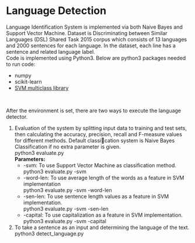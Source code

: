 # Language Detection
Language Identification System is implemented via both Naive Bayes and Support Vector Machine. Dataset is Discriminating between Similar Languages (DSL) Shared Task 2015 corpus which consists of 13 languages and 2000 sentences for each language. In the dataset, each line has a sentence and related language label. </br>
Code is implemented using Python3. Below are python3 packages needed to run code:
* numpy
* scikit-learn
* [SVM multiclass library](https://www.cs.cornell.edu/people/tj/svm_light/svm_multiclass.html)
</br>

After the environment is set, there are two ways to execute the language detector.
1. Evaluation of the system by splitting input data to training and test sets, then calculating the accuracy, precision, recall and F-measure values for different methods. Default classication system
is Naive Bayes Classification if no extra parameter is given.</br>
    python3 evaluate.py </br>
    **Parameters:** </br>
    -  -svm: To use Support Vector Machine as classification method. </br>
          python3 evaluate.py -svm </br>
    -   -word-len: To use average length of the words as a feature in SVM implementation </br>
          python3 evaluate.py -svm -word-len
    -   -sen-len: To use sentence length values as a feature in SVM implementation. </br>
          python3 evaluate.py -svm -sen-len
    -   -capital: To use capitalization as a feature in SVM implementation.</br>
          python3 evaluate.py -svm -capital
2. To take a sentence as an input and determining the language of the text. </br>
    python3 detect_language.py
    
    



